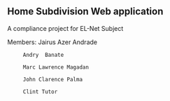 ## Home Subdivision Web application

A compliance project for EL-Net Subject

Members: Jairus Azer Andrade

         Andry  Banate

         Marc Lawrence Magadan
    
         John Clarence Palma

         Clint Tutor